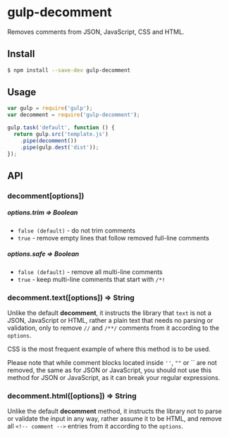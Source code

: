 gulp-decomment
==============

Removes comments from JSON, JavaScript, CSS and HTML.

## Install

```sh
$ npm install --save-dev gulp-decomment
```

## Usage

```js
var gulp = require('gulp');
var decomment = require('gulp-decomment');

gulp.task('default', function () {
  return gulp.src('template.js')
    .pipe(decomment())
    .pipe(gulp.dest('dist'));
});
```

## API

### decomment[options])

##### options.trim ⇒ Boolean
* `false (default)` - do not trim comments
* `true` - remove empty lines that follow removed full-line comments

##### options.safe ⇒ Boolean
* `false (default)` - remove all multi-line comments
* `true` - keep multi-line comments that start with `/*!`

### decomment.text([options]) ⇒ String

Unlike the default **decomment**, it instructs the library that `text` is not
a JSON, JavaScript or HTML, rather a plain text that needs no parsing or validation,
only to remove `//` and `/**/` comments from it according to the `options`.

CSS is the most frequent example of where this method is to be used.

Please note that while comment blocks located inside `''`, `""` or \`\` are not removed,
the same as for JSON or JavaScript, you should not use this method for JSON or JavaScript,
as it can break your regular expressions.

### decomment.html([options]) ⇒ String

Unlike the default **decomment** method, it instructs the library not to parse
or validate the input in any way, rather assume it to be HTML, and remove all
`<!-- comment -->` entries from it according to the `options`.

